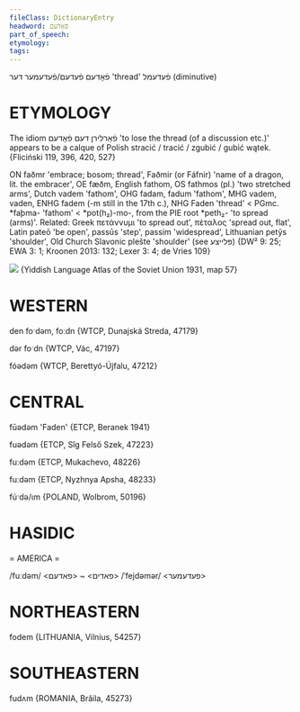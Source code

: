 ```yaml
---
fileClass: DictionaryEntry
headword: פֿאָדעם
part_of_speech: 
etymology: 
tags: 
---
```

פֿאָדעם
פֿעדעם/פֿעדעמער
דער
'thread'
פֿעדעמל
(diminutive)

ETYMOLOGY
===========
The idiom פֿאַרלירן דעם פֿאָדעם 'to lose the thread (of a discussion etc.)' appears to be a calque of Polish stracić / tracić / zgubić / gubić wątek.
{Fliciński 119, 396, 420, 527}

ON faðmr 'embrace; bosom; thread', Faðmir (or Fáfnir) 'name of a dragon, lit. the embracer', OE fæðm, English fathom, OS fathmos (pl.) 'two stretched arms', Dutch vadem 'fathom', OHG fadam, fadum 'fathom', MHG vadem, vaden, ENHG fadem (-m still in the 17th c.), NHG Faden 'thread' < PGmc. *faþma- 'fathom' < *pot(h₂)-mo-, from the PIE root *peth₂- 'to spread (arms)'.
Related: Greek πετάννυμι 'to spread out', πέταλος 'spread out, flat', Latin pateō 'be open', passūs 'step', passim 'widespread', Lithuanian petỹs 'shoulder', Old Church Slavonic plešte 'shoulder' (see פּלייצע)
{DW² 9: 25; EWA 3: 1; Kroonen 2013: 132; Lexer 3: 4; de Vries 109}

![](https://ia801509.us.archive.org/29/items/shprakhatlas/ShprakhatlasKarte57-Optimized.jpg)
{Yiddish Language Atlas of the Soviet Union 1931, map 57}

WESTERN
========

den foˑdəm, foːdn {WTCP, Dunajská Streda, 47179}

dər foˑdn {WTCP, Vác, 47197}

fóədəm {WTCP, Berettyó-Újfalu, 47212}

CENTRAL
========

fūədəm 'Faden' {ETCP, Beranek 1941}

fuədəm {ETCP, Sîg Felső Szek, 47223}

fuːdəm {ETCP, Mukachevo, 48226}

fuːdəm {ETCP, Nyzhnya Apsha, 48233}

fúˑdə/ɩm {POLAND, Wolbrom, 50196}

HASIDIC
=======
= AMERICA = 

/fuːdəm/ <פאדים> ~ <פאדעם>
/ˈfejdəmər/ <פעדעמער>

NORTHEASTERN
==============

fodem {LITHUANIA, Vilnius, 54257}

SOUTHEASTERN
==============

fudʌm {ROMANIA, Brăila, 45273}
